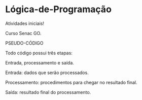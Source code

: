 # Lógica-de-Programação
Atividades iniciais!

Curso Senac GO.

PSEUDO-CÓDIGO

Todo código possui três etapas:

Entrada, processamento e saída.

Entrada: dados que serão processados.

Processamento: procedimentos para chegar no resultado final.

Saída: resultado final do processamento.

